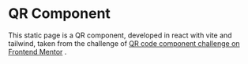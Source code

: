 # QR Component

This static page is a QR component, developed in react with vite and tailwind, taken from the challenge of [QR code component challenge on Frontend Mentor](https://www.frontendmentor.io/challenges/qr-code-component-iux_sIO_H) .

